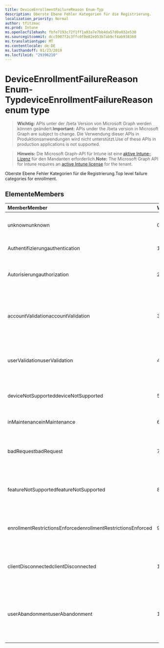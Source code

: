 ```yaml
---
title: DeviceEnrollmentFailureReason Enum-Typ
description: Oberste Ebene Fehler Kategorien für die Registrierung.
localization_priority: Normal
author: tfitzmac
ms.prod: Intune
ms.openlocfilehash: fbfe7193c72f1ff1a03a7e7bb4da57d0a032e530
ms.sourcegitcommit: dcc5907f2c3ffc0f0e82e953b7ab9cf4ab938360
ms.translationtype: MT
ms.contentlocale: de-DE
ms.lasthandoff: 01/23/2019
ms.locfileid: "29396210"
---
```

# <a name="deviceenrollmentfailurereason-enum-type"></a><span data-ttu-id="17d32-103">DeviceEnrollmentFailureReason Enum-Typ</span><span class="sxs-lookup"><span data-stu-id="17d32-103">deviceEnrollmentFailureReason enum type</span></span>

> <span data-ttu-id="17d32-104">**Wichtig:** APIs unter der /beta Version von Microsoft Graph werden können geändert.</span><span class="sxs-lookup"><span data-stu-id="17d32-104">**Important:** APIs under the /beta version in Microsoft Graph are subject to change.</span></span> <span data-ttu-id="17d32-105">Die Verwendung dieser APIs in Produktionsanwendungen wird nicht unterstützt.</span><span class="sxs-lookup"><span data-stu-id="17d32-105">Use of these APIs in production applications is not supported.</span></span>

> <span data-ttu-id="17d32-106">**Hinweis:** Die Microsoft Graph-API für Intune ist eine [aktive Intune-Lizenz](https://go.microsoft.com/fwlink/?linkid=839381) für den Mandanten erforderlich.</span><span class="sxs-lookup"><span data-stu-id="17d32-106">**Note:** The Microsoft Graph API for Intune requires an [active Intune license](https://go.microsoft.com/fwlink/?linkid=839381) for the tenant.</span></span>

<span data-ttu-id="17d32-107">Oberste Ebene Fehler Kategorien für die Registrierung.</span><span class="sxs-lookup"><span data-stu-id="17d32-107">Top level failure categories for enrollment.</span></span>

## <a name="members"></a><span data-ttu-id="17d32-108">Elemente</span><span class="sxs-lookup"><span data-stu-id="17d32-108">Members</span></span>
|<span data-ttu-id="17d32-109">Member</span><span class="sxs-lookup"><span data-stu-id="17d32-109">Member</span></span>|<span data-ttu-id="17d32-110">Wert</span><span class="sxs-lookup"><span data-stu-id="17d32-110">Value</span></span>|<span data-ttu-id="17d32-111">Beschreibung</span><span class="sxs-lookup"><span data-stu-id="17d32-111">Description</span></span>|
|:---|:---|:---|
|<span data-ttu-id="17d32-112">unknown</span><span class="sxs-lookup"><span data-stu-id="17d32-112">unknown</span></span>|<span data-ttu-id="17d32-113">0</span><span class="sxs-lookup"><span data-stu-id="17d32-113">0</span></span>|<span data-ttu-id="17d32-114">Der Standardwert, Fehlerursache ist unbekannt.</span><span class="sxs-lookup"><span data-stu-id="17d32-114">Default value, failure reason is unknown.</span></span>|
|<span data-ttu-id="17d32-115">Authentifizierung</span><span class="sxs-lookup"><span data-stu-id="17d32-115">authentication</span></span>|<span data-ttu-id="17d32-116">1</span><span class="sxs-lookup"><span data-stu-id="17d32-116">1</span></span>|<span data-ttu-id="17d32-117">Fehler bei der Authentifizierung</span><span class="sxs-lookup"><span data-stu-id="17d32-117">Authentication failed</span></span>|
|<span data-ttu-id="17d32-118">Autorisierung</span><span class="sxs-lookup"><span data-stu-id="17d32-118">authorization</span></span>|<span data-ttu-id="17d32-119">2</span><span class="sxs-lookup"><span data-stu-id="17d32-119">2</span></span>|<span data-ttu-id="17d32-120">Anruf wurde authentifiziert, jedoch nicht autorisiert, registrieren.</span><span class="sxs-lookup"><span data-stu-id="17d32-120">Call was authenticated, but not authorized to enroll.</span></span>|
|<span data-ttu-id="17d32-121">accountValidation</span><span class="sxs-lookup"><span data-stu-id="17d32-121">accountValidation</span></span>|<span data-ttu-id="17d32-122">3</span><span class="sxs-lookup"><span data-stu-id="17d32-122">3</span></span>|<span data-ttu-id="17d32-123">Fehler beim Überprüfen von des Kontos für die Registrierung.</span><span class="sxs-lookup"><span data-stu-id="17d32-123">Failed to validate the account for enrollment.</span></span> <span data-ttu-id="17d32-124">(Konto blockiert, Registrierung nicht aktiviert)</span><span class="sxs-lookup"><span data-stu-id="17d32-124">(Account blocked, enrollment not enabled)</span></span>|
|<span data-ttu-id="17d32-125">userValidation</span><span class="sxs-lookup"><span data-stu-id="17d32-125">userValidation</span></span>|<span data-ttu-id="17d32-126">4</span><span class="sxs-lookup"><span data-stu-id="17d32-126">4</span></span>|<span data-ttu-id="17d32-127">Benutzer konnte nicht überprüft werden.</span><span class="sxs-lookup"><span data-stu-id="17d32-127">User could not be validated.</span></span> <span data-ttu-id="17d32-128">(Benutzer ist nicht vorhanden, fehlende Lizenz)</span><span class="sxs-lookup"><span data-stu-id="17d32-128">(User does not exist, missing license)</span></span>|
|<span data-ttu-id="17d32-129">deviceNotSupported</span><span class="sxs-lookup"><span data-stu-id="17d32-129">deviceNotSupported</span></span>|<span data-ttu-id="17d32-130">5</span><span class="sxs-lookup"><span data-stu-id="17d32-130">5</span></span>|<span data-ttu-id="17d32-131">Gerät ist nicht für die Verwaltung von mobilen Geräten unterstützt.</span><span class="sxs-lookup"><span data-stu-id="17d32-131">Device is not supported for mobile device management.</span></span>|
|<span data-ttu-id="17d32-132">inMaintenance</span><span class="sxs-lookup"><span data-stu-id="17d32-132">inMaintenance</span></span>|<span data-ttu-id="17d32-133">6</span><span class="sxs-lookup"><span data-stu-id="17d32-133">6</span></span>|<span data-ttu-id="17d32-134">Konto ist in der Wartung.</span><span class="sxs-lookup"><span data-stu-id="17d32-134">Account is in maintenance.</span></span>|
|<span data-ttu-id="17d32-135">badRequest</span><span class="sxs-lookup"><span data-stu-id="17d32-135">badRequest</span></span>|<span data-ttu-id="17d32-136">7</span><span class="sxs-lookup"><span data-stu-id="17d32-136">7</span></span>|<span data-ttu-id="17d32-137">Client gesendet eine Anforderung, die nicht vom Dienst verstanden/unterstützt wird.</span><span class="sxs-lookup"><span data-stu-id="17d32-137">Client sent a request that is not understood/supported by the service.</span></span>|
|<span data-ttu-id="17d32-138">featureNotSupported</span><span class="sxs-lookup"><span data-stu-id="17d32-138">featureNotSupported</span></span>|<span data-ttu-id="17d32-139">8</span><span class="sxs-lookup"><span data-stu-id="17d32-139">8</span></span>|<span data-ttu-id="17d32-140">Features, die durch diese Registrierung verwendet werden für dieses Konto nicht unterstützt.</span><span class="sxs-lookup"><span data-stu-id="17d32-140">Feature(s) used by this enrollment are not supported for this account.</span></span>|
|<span data-ttu-id="17d32-141">enrollmentRestrictionsEnforced</span><span class="sxs-lookup"><span data-stu-id="17d32-141">enrollmentRestrictionsEnforced</span></span>|<span data-ttu-id="17d32-142">9</span><span class="sxs-lookup"><span data-stu-id="17d32-142">9</span></span>|<span data-ttu-id="17d32-143">Registrierung Einschränkungen durch den Administrator konfiguriert blockiert diese Registrierung.</span><span class="sxs-lookup"><span data-stu-id="17d32-143">Enrollment restrictions configured by admin blocked this enrollment.</span></span>|
|<span data-ttu-id="17d32-144">clientDisconnected</span><span class="sxs-lookup"><span data-stu-id="17d32-144">clientDisconnected</span></span>|<span data-ttu-id="17d32-145">10</span><span class="sxs-lookup"><span data-stu-id="17d32-145">10</span></span>|<span data-ttu-id="17d32-146">Client ein Timeout aufgetreten, oder die Registrierung mithilfe des Endbenutzers abgebrochen wurde.</span><span class="sxs-lookup"><span data-stu-id="17d32-146">Client timed out or enrollment was aborted by enduser.</span></span>|
|<span data-ttu-id="17d32-147">userAbandonment</span><span class="sxs-lookup"><span data-stu-id="17d32-147">userAbandonment</span></span>|<span data-ttu-id="17d32-148">11</span><span class="sxs-lookup"><span data-stu-id="17d32-148">11</span></span>|<span data-ttu-id="17d32-149">Registrierung wurde abgebrochen, mithilfe des Endbenutzers.</span><span class="sxs-lookup"><span data-stu-id="17d32-149">Enrollment was abandoned by enduser.</span></span> <span data-ttu-id="17d32-150">(Des Endbenutzers Onboarding gestartet, aber nicht in kurzer Zeit abgeschlossen)</span><span class="sxs-lookup"><span data-stu-id="17d32-150">(Enduser started onboarding but failed to complete it in timely manner)</span></span>|




